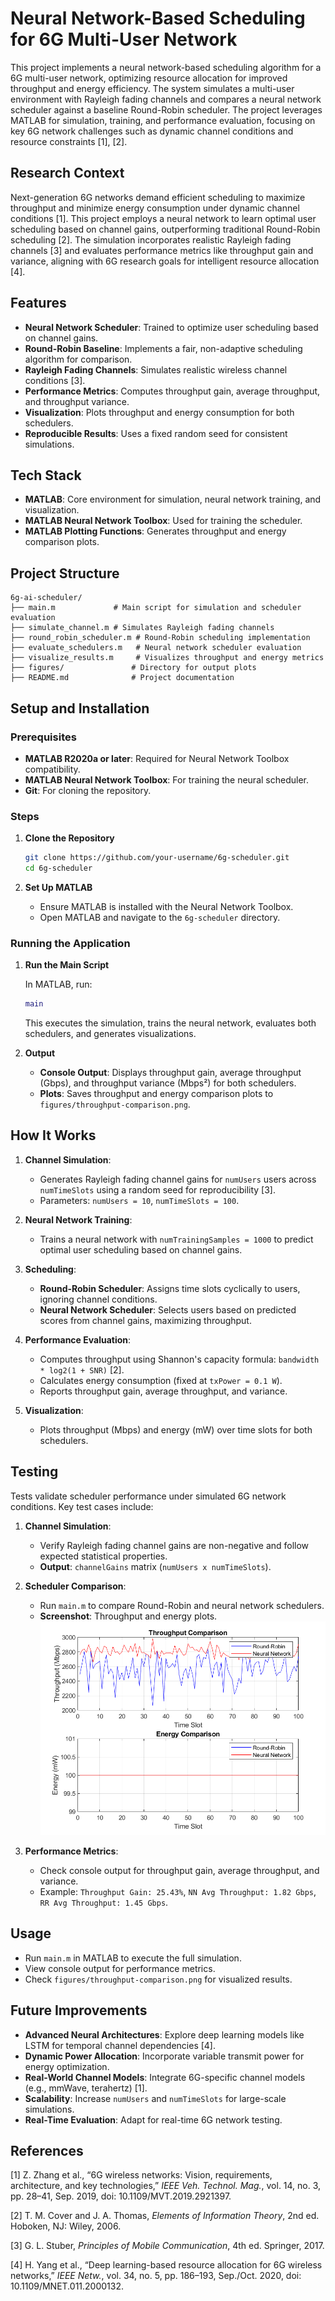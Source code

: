 # Neural Network-Based Scheduling for 6G Multi-User Network

This project implements a neural network-based scheduling algorithm for a 6G multi-user network, optimizing resource allocation for improved throughput and energy efficiency. The system simulates a multi-user environment with Rayleigh fading channels and compares a neural network scheduler against a baseline Round-Robin scheduler. The project leverages MATLAB for simulation, training, and performance evaluation, focusing on key 6G network challenges such as dynamic channel conditions and resource constraints [1], [2].

## Research Context

Next-generation 6G networks demand efficient scheduling to maximize throughput and minimize energy consumption under dynamic channel conditions [1]. This project employs a neural network to learn optimal user scheduling based on channel gains, outperforming traditional Round-Robin scheduling [2]. The simulation incorporates realistic Rayleigh fading channels [3] and evaluates performance metrics like throughput gain and variance, aligning with 6G research goals for intelligent resource allocation [4].

## Features

- **Neural Network Scheduler**: Trained to optimize user scheduling based on channel gains.
- **Round-Robin Baseline**: Implements a fair, non-adaptive scheduling algorithm for comparison.
- **Rayleigh Fading Channels**: Simulates realistic wireless channel conditions [3].
- **Performance Metrics**: Computes throughput gain, average throughput, and throughput variance.
- **Visualization**: Plots throughput and energy consumption for both schedulers.
- **Reproducible Results**: Uses a fixed random seed for consistent simulations.

## Tech Stack

- **MATLAB**: Core environment for simulation, neural network training, and visualization.
- **MATLAB Neural Network Toolbox**: Used for training the scheduler.
- **MATLAB Plotting Functions**: Generates throughput and energy comparison plots.

## Project Structure

```plaintext
6g-ai-scheduler/
├── main.m             # Main script for simulation and scheduler evaluation
├── simulate_channel.m # Simulates Rayleigh fading channels
├── round_robin_scheduler.m # Round-Robin scheduling implementation
├── evaluate_schedulers.m   # Neural network scheduler evaluation
├── visualize_results.m     # Visualizes throughput and energy metrics
├── figures/               # Directory for output plots
├── README.md              # Project documentation
```

## Setup and Installation

### Prerequisites

- **MATLAB R2020a or later**: Required for Neural Network Toolbox compatibility.
- **MATLAB Neural Network Toolbox**: For training the neural scheduler.
- **Git**: For cloning the repository.

### Steps

1. **Clone the Repository**

   ```bash
   git clone https://github.com/your-username/6g-scheduler.git
   cd 6g-scheduler
   ```

2. **Set Up MATLAB**

   - Ensure MATLAB is installed with the Neural Network Toolbox.
   - Open MATLAB and navigate to the `6g-scheduler` directory.

### Running the Application

1. **Run the Main Script**

   In MATLAB, run:

   ```matlab
   main
   ```

   This executes the simulation, trains the neural network, evaluates both schedulers, and generates visualizations.

2. **Output**

   - **Console Output**: Displays throughput gain, average throughput (Gbps), and throughput variance (Mbps²) for both schedulers.
   - **Plots**: Saves throughput and energy comparison plots to `figures/throughput-comparison.png`.

## How It Works

1. **Channel Simulation**:

   - Generates Rayleigh fading channel gains for `numUsers` users across `numTimeSlots` using a random seed for reproducibility [3].
   - Parameters: `numUsers = 10`, `numTimeSlots = 100`.

2. **Neural Network Training**:

   - Trains a neural network with `numTrainingSamples = 1000` to predict optimal user scheduling based on channel gains.

3. **Scheduling**:

   - **Round-Robin Scheduler**: Assigns time slots cyclically to users, ignoring channel conditions.
   - **Neural Network Scheduler**: Selects users based on predicted scores from channel gains, maximizing throughput.

4. **Performance Evaluation**:

   - Computes throughput using Shannon's capacity formula: `bandwidth * log2(1 + SNR)` [2].
   - Calculates energy consumption (fixed at `txPower = 0.1 W`).
   - Reports throughput gain, average throughput, and variance.

5. **Visualization**:

   - Plots throughput (Mbps) and energy (mW) over time slots for both schedulers.

## Testing

Tests validate scheduler performance under simulated 6G network conditions. Key test cases include:

1. **Channel Simulation**:

   - Verify Rayleigh fading channel gains are non-negative and follow expected statistical properties.
   - **Output**: `channelGains` matrix (`numUsers x numTimeSlots`).

2. **Scheduler Comparison**:

   - Run `main.m` to compare Round-Robin and neural network schedulers.
   - **Screenshot**: Throughput and energy plots.
     ![Throughput and Energy Comparison](figures/throughput-comparison.png)

3. **Performance Metrics**:

   - Check console output for throughput gain, average throughput, and variance.
   - Example: `Throughput Gain: 25.43%`, `NN Avg Throughput: 1.82 Gbps`, `RR Avg Throughput: 1.45 Gbps`.

## Usage

- Run `main.m` in MATLAB to execute the full simulation.
- View console output for performance metrics.
- Check `figures/throughput-comparison.png` for visualized results.

## Future Improvements

- **Advanced Neural Architectures**: Explore deep learning models like LSTM for temporal channel dependencies [4].
- **Dynamic Power Allocation**: Incorporate variable transmit power for energy optimization.
- **Real-World Channel Models**: Integrate 6G-specific channel models (e.g., mmWave, terahertz) [1].
- **Scalability**: Increase `numUsers` and `numTimeSlots` for large-scale simulations.
- **Real-Time Evaluation**: Adapt for real-time 6G network testing.

## References

[1] Z. Zhang et al., “6G wireless networks: Vision, requirements, architecture, and key technologies,” _IEEE Veh. Technol. Mag._, vol. 14, no. 3, pp. 28–41, Sep. 2019, doi: 10.1109/MVT.2019.2921397.

[2] T. M. Cover and J. A. Thomas, _Elements of Information Theory_, 2nd ed. Hoboken, NJ: Wiley, 2006.

[3] G. L. Stuber, _Principles of Mobile Communication_, 4th ed. Springer, 2017.

[4] H. Yang et al., “Deep learning-based resource allocation for 6G wireless networks,” _IEEE Netw._, vol. 34, no. 5, pp. 186–193, Sep./Oct. 2020, doi: 10.1109/MNET.011.2000132.
